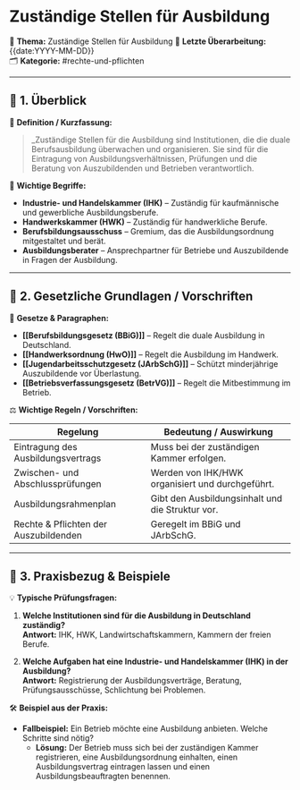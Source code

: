 # Zuständige Stellen für Ausbildung
📌 **Thema:** Zuständige Stellen für Ausbildung
📅 **Letzte Überarbeitung:** {{date:YYYY-MM-DD}}  
🗂 **Kategorie:** #rechte-und-pflichten    

---

## 🔹 1. Überblick

📖 **Definition / Kurzfassung:**

> _Zuständige Stellen für die Ausbildung sind Institutionen, die die duale Berufsausbildung überwachen und organisieren. Sie sind für die Eintragung von Ausbildungsverhältnissen, Prüfungen und die Beratung von Auszubildenden und Betrieben verantwortlich.

🔑 **Wichtige Begriffe:**

- **Industrie- und Handelskammer (IHK)** – Zuständig für kaufmännische und gewerbliche Ausbildungsberufe.
- **Handwerkskammer (HWK)** – Zuständig für handwerkliche Berufe.
- **Berufsbildungsausschuss** – Gremium, das die Ausbildungsordnung mitgestaltet und berät.
- **Ausbildungsberater** – Ansprechpartner für Betriebe und Auszubildende in Fragen der Ausbildung.

---

## 🔹 2. Gesetzliche Grundlagen / Vorschriften

📜 **Gesetze & Paragraphen:**

- **[[Berufsbildungsgesetz (BBiG)]]** – Regelt die duale Ausbildung in Deutschland.
- **[[Handwerksordnung (HwO)]]** – Regelt die Ausbildung im Handwerk.
- **[[Jugendarbeitsschutzgesetz (JArbSchG)]]** – Schützt minderjährige Auszubildende vor Überlastung.
- **[[Betriebsverfassungsgesetz (BetrVG)]]** – Regelt die Mitbestimmung im Betrieb.

⚖️ **Wichtige Regeln / Vorschriften:**

|Regelung|Bedeutung / Auswirkung|
|---|---|
|Eintragung des Ausbildungsvertrags|Muss bei der zuständigen Kammer erfolgen.|
|Zwischen- und Abschlussprüfungen|Werden von IHK/HWK organisiert und durchgeführt.|
|Ausbildungsrahmenplan|Gibt den Ausbildungsinhalt und die Struktur vor.|
|Rechte & Pflichten der Auszubildenden|Geregelt im BBiG und JArbSchG.|

---

## 🔹 3. Praxisbezug & Beispiele

💡 **Typische Prüfungsfragen:**

1. **Welche Institutionen sind für die Ausbildung in Deutschland zuständig?**  
    **Antwort:** IHK, HWK, Landwirtschaftskammern, Kammern der freien Berufe.
    
2. **Welche Aufgaben hat eine Industrie- und Handelskammer (IHK) in der Ausbildung?**  
    **Antwort:** Registrierung der Ausbildungsverträge, Beratung, Prüfungsausschüsse, Schlichtung bei Problemen.
    

🛠 **Beispiel aus der Praxis:**

- **Fallbeispiel:** Ein Betrieb möchte eine Ausbildung anbieten. Welche Schritte sind nötig?
    - **Lösung:** Der Betrieb muss sich bei der zuständigen Kammer registrieren, eine Ausbildungsordnung einhalten, einen Ausbildungsvertrag eintragen lassen und einen Ausbildungsbeauftragten benennen.
